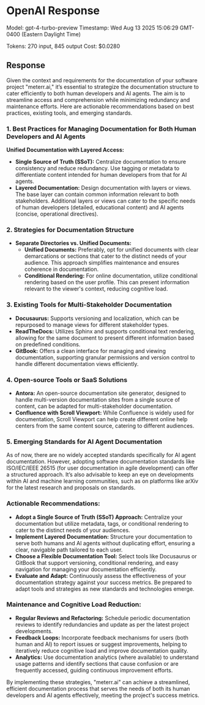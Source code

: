 # OpenAI Response
Model: gpt-4-turbo-preview
Timestamp: Wed Aug 13 2025 15:06:29 GMT-0400 (Eastern Daylight Time)

Tokens: 270 input, 845 output
Cost: $0.0280

## Response

Given the context and requirements for the documentation of your software project "meterr.ai," it’s essential to strategize the documentation structure to cater efficiently to both human developers and AI agents. The aim is to streamline access and comprehension while minimizing redundancy and maintenance efforts. Here are actionable recommendations based on best practices, existing tools, and emerging standards.

### 1. Best Practices for Managing Documentation for Both Human Developers and AI Agents

**Unified Documentation with Layered Access:**
- **Single Source of Truth (SSoT):** Centralize documentation to ensure consistency and reduce redundancy. Use tagging or metadata to differentiate content intended for human developers from that for AI agents.
- **Layered Documentation:** Design documentation with layers or views. The base layer can contain common information relevant to both stakeholders. Additional layers or views can cater to the specific needs of human developers (detailed, educational content) and AI agents (concise, operational directives).

### 2. Strategies for Documentation Structure

- **Separate Directories vs. Unified Documents:**
  - **Unified Documents:** Preferably, opt for unified documents with clear demarcations or sections that cater to the distinct needs of your audience. This approach simplifies maintenance and ensures coherence in documentation.
  - **Conditional Rendering:** For online documentation, utilize conditional rendering based on the user profile. This can present information relevant to the viewer's context, reducing cognitive load.

### 3. Existing Tools for Multi-Stakeholder Documentation

- **Docusaurus:** Supports versioning and localization, which can be repurposed to manage views for different stakeholder types.
- **ReadTheDocs:** Utilizes Sphinx and supports conditional text rendering, allowing for the same document to present different information based on predefined conditions.
- **GitBook:** Offers a clean interface for managing and viewing documentation, supporting granular permissions and version control to handle different documentation views efficiently.

### 4. Open-source Tools or SaaS Solutions

- **Antora:** An open-source documentation site generator, designed to handle multi-version documentation sites from a single source of content, can be adapted for multi-stakeholder documentation.
- **Confluence with Scroll Viewport:** While Confluence is widely used for documentation, Scroll Viewport can help create different online help centers from the same content source, catering to different audiences.

### 5. Emerging Standards for AI Agent Documentation

As of now, there are no widely accepted standards specifically for AI agent documentation. However, adopting software documentation standards like ISO/IEC/IEEE 26515 (for user documentation in agile development) can offer a structured approach. It’s also advisable to keep an eye on developments within AI and machine learning communities, such as on platforms like arXiv for the latest research and proposals on standards.

### Actionable Recommendations:

- **Adopt a Single Source of Truth (SSoT) Approach:** Centralize your documentation but utilize metadata, tags, or conditional rendering to cater to the distinct needs of your audiences.
- **Implement Layered Documentation:** Structure your documentation to serve both humans and AI agents without duplicating effort, ensuring a clear, navigable path tailored to each user.
- **Choose a Flexible Documentation Tool:** Select tools like Docusaurus or GitBook that support versioning, conditional rendering, and easy navigation for managing your documentation efficiently.
- **Evaluate and Adapt:** Continuously assess the effectiveness of your documentation strategy against your success metrics. Be prepared to adapt tools and strategies as new standards and technologies emerge.

### Maintenance and Cognitive Load Reduction:

- **Regular Reviews and Refactoring:** Schedule periodic documentation reviews to identify redundancies and update as per the latest project developments.
- **Feedback Loops:** Incorporate feedback mechanisms for users (both human and AI) to report issues or suggest improvements, helping to iteratively reduce cognitive load and improve documentation quality.
- **Analytics:** Use documentation analytics (where available) to understand usage patterns and identify sections that cause confusion or are frequently accessed, guiding continuous improvement efforts.

By implementing these strategies, "meterr.ai" can achieve a streamlined, efficient documentation process that serves the needs of both its human developers and AI agents effectively, meeting the project's success metrics.